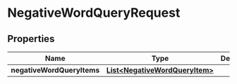 

# NegativeWordQueryRequest


## Properties

Name | Type | Description | Notes
------------ | ------------- | ------------- | -------------
**negativeWordQueryItems** | [**List&lt;NegativeWordQueryItem&gt;**](NegativeWordQueryItem.md) |  |  [optional]



